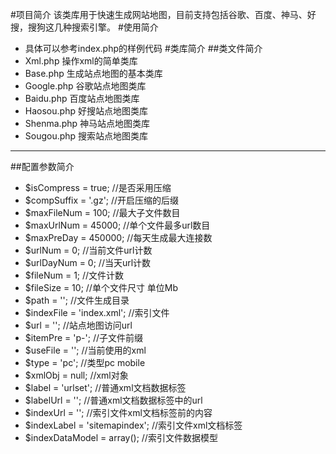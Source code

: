 #项目简介
该类库用于快速生成网站地图，目前支持包括谷歌、百度、神马、好搜，搜狗这几种搜索引擎。
#使用简介
* 具体可以参考index.php的样例代码
#类库简介
##类文件简介
* Xml.php  操作xml的简单类库
* Base.php 生成站点地图的基本类库
* Google.php 谷歌站点地图类库
* Baidu.php 百度站点地图类库
* Haosou.php 好搜站点地图类库
* Shenma.php 神马站点地图类库
* Sougou.php 搜索站点地图类库
***
##配置参数简介
* $isCompress = true;           //是否采用压缩
* $compSuffix = '.gz';          //开启压缩的后缀
* $maxFileNum = 100;            //最大子文件数目
* $maxUrlNum = 45000;           //单个文件最多url数目
* $maxPreDay = 450000;          //每天生成最大连接数
* $urlNum = 0;                  //当前文件url计数
* $urlDayNum = 0;               //当天url计数
* $fileNum = 1;                 //文件计数
* $fileSize = 10;               //单个文件尺寸  单位Mb
* $path = '';                   //文件生成目录
* $indexFile = 'index.xml';     //索引文件
* $url = '';                    //站点地图访问url
* $itemPre = 'p-';              //子文件前缀
* $useFile = '';                //当前使用的xml
* $type = 'pc';                 //类型pc mobile
* $xmlObj = null;               //xml对象
* $label = 'urlset';            //普通xml文档数据标签
* $labelUrl = '';               //普通xml文档数据标签中的url
* $indexUrl = '';               //索引文件xml文档标签前的内容
* $indexLabel = 'sitemapindex'; //索引文件xml文档标签
* $indexDataModel = array();    //索引文件数据模型

